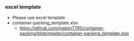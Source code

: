 ### excel template
* Please use excel template
* container-packing_template.xlsx
  * https://github.com/mskim7795/container-packing/blob/master/container-packing_template.xlsx
